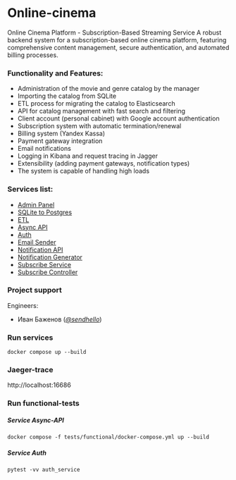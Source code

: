 # Online-cinema

Online Cinema Platform - Subscription-Based Streaming Service
A robust backend system for a subscription-based online cinema platform, featuring comprehensive content management, secure authentication, and automated billing processes.

### Functionality and Features:

* Administration of the movie and genre catalog by the manager
* Importing the catalog from SQLite
* ETL process for migrating the catalog to Elasticsearch
* API for catalog management with fast search and filtering
* Client account (personal cabinet) with Google account authentication
* Subscription system with automatic termination/renewal
* Billing system (Yandex Kassa)
* Payment gateway integration
* Email notifications
* Logging in Kibana and request tracing in Jagger
* Extensibility (adding payment gateways, notification types)
* The system is capable of handling high loads

### Services list:
* [Admin Panel](admin_panel/README.md)
* [SQLite to Postgres](sqlite_to_postgres/README.md)
* [ETL](etl/README.md)
* [Async API](async_api/README.md)
* [Auth](auth_service/README.md)
* [Email Sender](email_sender/README.md)
* [Notification API](notification_api/README.md)
* [Notification Generator](notification_generator/README.md)
* [Subscribe Service](subscribe_service/README.md)
* [Subscribe Controller](subscribe_controller/README.md)

### Project support

Engineers:

* Иван Баженов (*[@sendhello](https://github.com/sendhello)*)

### Run services
```commandline
docker compose up --build
```

### Jaeger-trace
http://localhost:16686

### Run functional-tests

##### Service Async-API
```commandline
docker compose -f tests/functional/docker-compose.yml up --build
```

##### Service Auth
```commandline
pytest -vv auth_service
```
